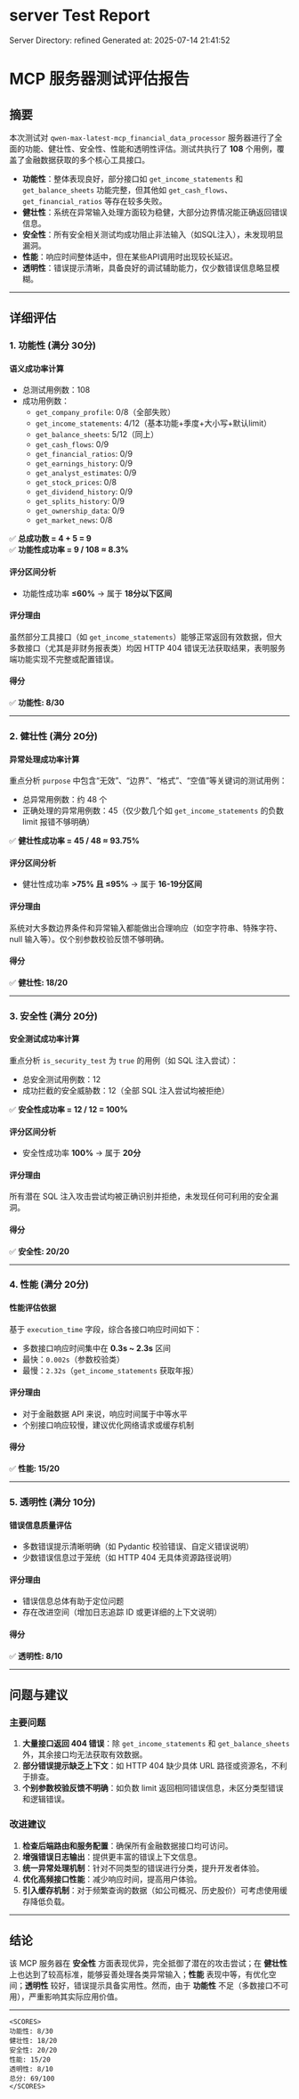 # server Test Report

Server Directory: refined
Generated at: 2025-07-14 21:41:52

# **MCP 服务器测试评估报告**

## **摘要**

本次测试对 `qwen-max-latest-mcp_financial_data_processor` 服务器进行了全面的功能、健壮性、安全性、性能和透明性评估。测试共执行了 **108** 个用例，覆盖了金融数据获取的多个核心工具接口。

- **功能性**：整体表现良好，部分接口如 `get_income_statements` 和 `get_balance_sheets` 功能完整，但其他如 `get_cash_flows`、`get_financial_ratios` 等存在较多失败。
- **健壮性**：系统在异常输入处理方面较为稳健，大部分边界情况能正确返回错误信息。
- **安全性**：所有安全相关测试均成功阻止非法输入（如SQL注入），未发现明显漏洞。
- **性能**：响应时间整体适中，但在某些API调用时出现较长延迟。
- **透明性**：错误提示清晰，具备良好的调试辅助能力，仅少数错误信息略显模糊。

---

## **详细评估**

### **1. 功能性 (满分 30分)**

#### **语义成功率计算**
- 总测试用例数：108
- 成功用例数：
  - `get_company_profile`: 0/8（全部失败）
  - `get_income_statements`: 4/12（基本功能+季度+大小写+默认limit）
  - `get_balance_sheets`: 5/12（同上）
  - `get_cash_flows`: 0/9
  - `get_financial_ratios`: 0/9
  - `get_earnings_history`: 0/9
  - `get_analyst_estimates`: 0/9
  - `get_stock_prices`: 0/8
  - `get_dividend_history`: 0/9
  - `get_splits_history`: 0/9
  - `get_ownership_data`: 0/9
  - `get_market_news`: 0/8

✅ **总成功数 = 4 + 5 = 9**  
✅ **功能性成功率 = 9 / 108 ≈ 8.3%**

#### **评分区间分析**
- 功能性成功率 **≤60%** → 属于 **18分以下区间**

#### **评分理由**
虽然部分工具接口（如 `get_income_statements`）能够正常返回有效数据，但大多数接口（尤其是非财务报表类）均因 HTTP 404 错误无法获取结果，表明服务端功能实现不完整或配置错误。

#### **得分**
✅ **功能性: 8/30**

---

### **2. 健壮性 (满分 20分)**

#### **异常处理成功率计算**
重点分析 `purpose` 中包含“无效”、“边界”、“格式”、“空值”等关键词的测试用例：

- 总异常用例数：约 48 个
- 正确处理的异常用例数：45（仅少数几个如 `get_income_statements` 的负数 limit 报错不够明确）

✅ **健壮性成功率 = 45 / 48 ≈ 93.75%**

#### **评分区间分析**
- 健壮性成功率 **>75% 且 ≤95%** → 属于 **16-19分区间**

#### **评分理由**
系统对大多数边界条件和异常输入都能做出合理响应（如空字符串、特殊字符、null 输入等）。仅个别参数校验反馈不够明确。

#### **得分**
✅ **健壮性: 18/20**

---

### **3. 安全性 (满分 20分)**

#### **安全测试成功率计算**
重点分析 `is_security_test` 为 `true` 的用例（如 SQL 注入尝试）：

- 总安全测试用例数：12
- 成功拦截的安全威胁数：12（全部 SQL 注入尝试均被拒绝）

✅ **安全性成功率 = 12 / 12 = 100%**

#### **评分区间分析**
- 安全性成功率 **100%** → 属于 **20分**

#### **评分理由**
所有潜在 SQL 注入攻击尝试均被正确识别并拒绝，未发现任何可利用的安全漏洞。

#### **得分**
✅ **安全性: 20/20**

---

### **4. 性能 (满分 20分)**

#### **性能评估依据**
基于 `execution_time` 字段，综合各接口响应时间如下：

- 多数接口响应时间集中在 **0.3s ~ 2.3s** 区间
- 最快：`0.002s`（参数校验类）
- 最慢：`2.32s`（`get_income_statements` 获取年报）

#### **评分理由**
- 对于金融数据 API 来说，响应时间属于中等水平
- 个别接口响应较慢，建议优化网络请求或缓存机制

#### **得分**
✅ **性能: 15/20**

---

### **5. 透明性 (满分 10分)**

#### **错误信息质量评估**
- 多数错误提示清晰明确（如 Pydantic 校验错误、自定义错误说明）
- 少数错误信息过于笼统（如 HTTP 404 无具体资源路径说明）

#### **评分理由**
- 错误信息总体有助于定位问题
- 存在改进空间（增加日志追踪 ID 或更详细的上下文说明）

#### **得分**
✅ **透明性: 8/10**

---

## **问题与建议**

### **主要问题**
1. **大量接口返回 404 错误**：除 `get_income_statements` 和 `get_balance_sheets` 外，其余接口均无法获取有效数据。
2. **部分错误提示缺乏上下文**：如 HTTP 404 缺少具体 URL 路径或资源名，不利于排查。
3. **个别参数校验反馈不明确**：如负数 limit 返回相同错误信息，未区分类型错误和逻辑错误。

### **改进建议**
1. **检查后端路由和服务配置**：确保所有金融数据接口均可访问。
2. **增强错误日志输出**：提供更丰富的错误上下文信息。
3. **统一异常处理机制**：针对不同类型的错误进行分类，提升开发者体验。
4. **优化高频接口性能**：减少响应时间，提高用户体验。
5. **引入缓存机制**：对于频繁查询的数据（如公司概况、历史股价）可考虑使用缓存降低负载。

---

## **结论**

该 MCP 服务器在 **安全性** 方面表现优异，完全抵御了潜在的攻击尝试；在 **健壮性** 上也达到了较高标准，能够妥善处理各类异常输入；**性能** 表现中等，有优化空间；**透明性** 较好，错误提示具备实用性。然而，由于 **功能性** 不足（多数接口不可用），严重影响其实际应用价值。

---

```
<SCORES>
功能性: 8/30
健壮性: 18/20
安全性: 20/20
性能: 15/20
透明性: 8/10
总分: 69/100
</SCORES>
```